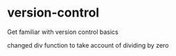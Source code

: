 # version-control
Get familiar with version control basics

changed div function to take account of dividing by zero
